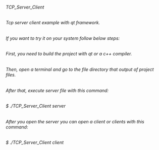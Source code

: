 ###### TCP_Server_Client
###### Tcp server client example with qt framework.
###### If you want to try it on your system follow below steps:
###### First, you need to build the project with qt or a c++ compiler.
###### Then, open a terminal and go to the file directory that output of project files.
###### After that, execute server file with this command:
###### $ ./TCP_Server_Client server
###### After you open the server you can open a client or clients with this command:
###### $ ./TCP_Server_Client client
